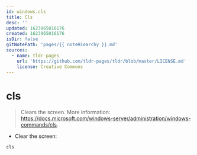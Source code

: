 ```yaml
---
id: windows.cls
title: Cls
desc: ''
updated: 1623965016176
created: 1623965016176
isDir: false
gitNotePath: 'pages/{{ noteHiearchy }}.md'
sources:
  - name: tldr-pages
    url: 'https://github.com/tldr-pages/tldr/blob/master/LICENSE.md'
    license: Creative Commons
---
```

# cls

> Clears the screen.
> More information: <https://docs.microsoft.com/windows-server/administration/windows-commands/cls>.

- Clear the screen:

`cls`

